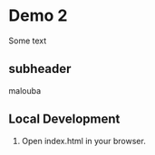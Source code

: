 # Demo 2

Some text 

## subheader 

malouba

## Local Development 

1. Open index.html in your browser.
